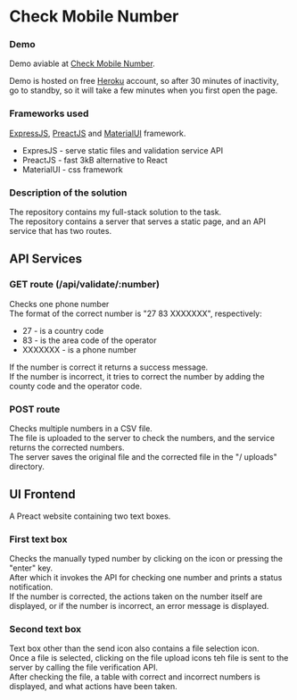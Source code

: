 # Check Mobile Number

### Demo

Demo aviable at [Check Mobile Number](https://check-mobile-number.herokuapp.com/).

Demo is hosted on free [Heroku](https://www.heroku.com/home) account, so after 30 minutes of inactivity, go to standby, so it will take a few minutes when you first open the page.

### Frameworks used

[ExpressJS](https://expressjs.com/), [PreactJS](https://preactjs.com/) and [MaterialUI](https://material-ui.com/) framework.

- ExpresJS - serve static files and validation service API
- PreactJS - fast 3kB alternative to React
- MaterialUI - css framework

### Description of the solution

The repository contains my full-stack solution to the task.  
The repository contains a server that serves a static page, and an API service that has two routes.

## API Services

### GET route (/api/validate/:number)

Checks one phone number  
The format of the correct number is "27 83 XXXXXXX", respectively:

- 27 - is a country code
- 83 - is the area code of the operator
- XXXXXXX - is a phone number

If the number is correct it returns a success message.  
If the number is incorrect, it tries to correct the number by adding the county code and the operator code.

### POST route

Checks multiple numbers in a CSV file.  
The file is uploaded to the server to check the numbers, and the service returns the corrected numbers.  
The server saves the original file and the corrected file in the "/ uploads" directory.

## UI Frontend

A Preact website containing two text boxes.

### First text box

Checks the manually typed number by clicking on the icon or pressing the "enter" key.  
After which it invokes the API for checking one number and prints a status notification.  
If the number is corrected, the actions taken on the number itself are displayed, or if the number is incorrect, an error message is displayed.

### Second text box

Text box other than the send icon also contains a file selection icon.  
Once a file is selected, clicking on the file upload icons teh file is sent to the server by calling the file verification API.  
After checking the file, a table with correct and incorrect numbers is displayed, and what actions have been taken.
